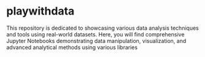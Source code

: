 # playwithdata
This repository is dedicated to showcasing various data analysis techniques and tools using real-world datasets. Here, you will find comprehensive Jupyter Notebooks demonstrating data manipulation, visualization, and advanced analytical methods using various libraries

